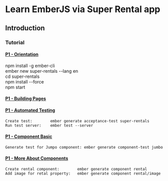 # Learn EmberJS via Super Rental app
## Introduction

### Tutorial

#### [P1 - Orientation](https://guides.emberjs.com/release/tutorial/part-1/orientation/)
   npm install -g ember-cli  
   ember new super-rentals --lang en  
   cd super-rentals  
   npm install --force  
   npm start

#### [P1 - Building Pages](https://guides.emberjs.com/release/tutorial/part-1/building-pages/)

#### [P1 - Automated Testing](https://guides.emberjs.com/release/tutorial/part-1/automated-testing/)
    Create test:        ember generate acceptance-test super-rentals
    Run test server:    ember test --server

#### [P1 - Component Basic](https://guides.emberjs.com/release/tutorial/part-1/component-basics/)
    Generate test for Jumpo component: ember generate component-test jumbo

#### [P1 - More About Components](https://guides.emberjs.com/release/tutorial/part-1/more-about-components/)
    Create rental component:        ember generate component rental
    Add image for retal property:   ember generate component rental/image